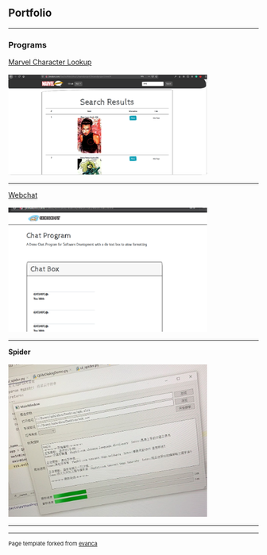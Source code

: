## Portfolio

---

### Programs

[Marvel Character Lookup](http://jimskon.com/class/softdev/zhou1/marvelproject3/marvelproject3.html)
<br></br>
<img src="images/p1-3-1 (2).PNG?raw=true" width="400"/>

---
[Webchat](http://jimskon.com/class/softdev/team4/webchat/webchat.html)
<br></br>
<img src="images/webchat.png?raw=true" width="400"/>

---
**Spider**
<br></br>
<img src="images/spider.jpg?raw=true" width="400" />

---


---
<p style="font-size:11px">Page template forked from <a href="https://github.com/evanca/quick-portfolio">evanca</a></p>
<!-- Remove above link if you don't want to attibute -->
